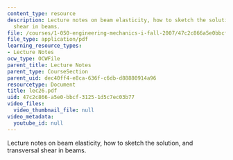 ```yaml
---
content_type: resource
description: Lecture notes on beam elasticity, how to sketch the solution, and transversal
  shear in beams.
file: /courses/1-050-engineering-mechanics-i-fall-2007/47c2c866a5e0bbcf31251d5c7ec03b77_lec26.pdf
file_type: application/pdf
learning_resource_types:
- Lecture Notes
ocw_type: OCWFile
parent_title: Lecture Notes
parent_type: CourseSection
parent_uid: dec40ff4-e8ca-636f-c6db-d88880914a96
resourcetype: Document
title: lec26.pdf
uid: 47c2c866-a5e0-bbcf-3125-1d5c7ec03b77
video_files:
  video_thumbnail_file: null
video_metadata:
  youtube_id: null
---
```

Lecture notes on beam elasticity, how to sketch the solution, and transversal shear in beams.

